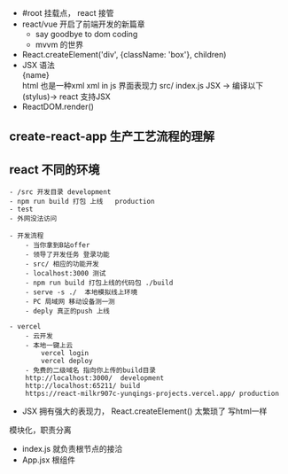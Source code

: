 - #root 挂载点， react 接管
- react/vue 开启了前端开发的新篇章
    - say goodbye to dom coding
    - mvvm 的世界
- React.createElement('div', {className: 'box'}, children)
- JSX 语法 <div>{name}</div>html 也是一种xml xml in js 界面表现力
    src/ index.js JSX -> 编译以下(stylus)-> react 支持JSX
- ReactDOM.render()

## create-react-app 生产工艺流程的理解

## react 不同的环境
    - /src 开发目录 development
    - npm run build 打包 上线   production
    - test  
    - 外网没法访问

    - 开发流程
        - 当你拿到B站offer
        - 领导了开发任务 登录功能
        - src/ 相应的功能开发
        - localhost:3000 测试
        - npm run build 打包上线的代码包 ./build
        - serve -s ./  本地模拟线上环境
        - PC 局域网 移动设备测一测
        - deply 真正的push 上线

    - vercel 
        - 云开发
        - 本地一键上云
            vercel login
            vercel deploy
        - 免费的二级域名 指向你上传的build目录
        http://localhost:3000/  development
        http://localhost:65211/ build
        https://react-milkr907c-yunqings-projects.vercel.app/ production

- JSX 拥有强大的表现力，
    React.createElement() 太繁琐了
    写html一样  


模块化，职责分离
- index.js 就负责根节点的接洽
- App.jsx 根组件 

